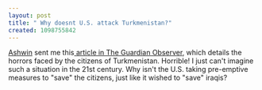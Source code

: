 ```yaml
--- 
layout: post
title: " Why doesnt U.S. attack Turkmenistan?"
created: 1098755842
---
```

<a href="http://ashwink.net/blog">Ashwin</a> sent me this<a href="http://observer.guardian.co.uk/magazine/story/0,11913,1323246,00.html"> article in The Guardian Observer</a>, which details the horrors faced by the citizens of Turkmenistan. Horrible! I just can't imagine such a situation in the 21st century. Why isn't the U.S. taking pre-emptive measures to "save" the citizens, just like it wished to "save" iraqis?
